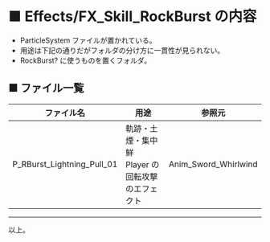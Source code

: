 # ■ Effects/FX_Skill_RockBurst の内容
* ParticleSystem ファイルが置かれている。
* 用途は下記の通りだがフォルダの分け方に一貫性が見られない。
* RockBurst? に使うものを置くフォルダ。

## ■ ファイル一覧

| ファイル名 | 用途 | 参照元 |
| ----- | ----- | ----- |
| P_RBurst_Lightning_Pull_01 | 軌跡・土煙・集中鮮<br>Player の回転攻撃のエフェクト | Anim_Sword_Whirlwind |

----
以上。
